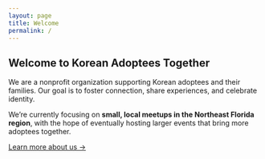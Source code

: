 ```yaml
---
layout: page
title: Welcome
permalink: /
---
```

## Welcome to Korean Adoptees Together

We are a nonprofit organization supporting Korean adoptees and their families. Our goal is to foster connection, share experiences, and celebrate identity.  

We’re currently focusing on **small, local meetups in the Northeast Florida region**, with the hope of eventually hosting larger events that bring more adoptees together.  

[Learn more about us →](/about/)
